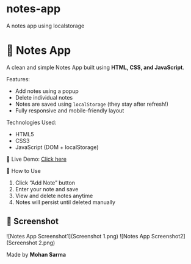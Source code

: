 # notes-app
 A notes app using localstorage
# 📝 Notes App 

A clean and simple Notes App built using **HTML, CSS, and JavaScript**.

 Features:
- Add notes using a popup
- Delete individual notes
- Notes are saved using `localStorage` (they stay after refresh!)
- Fully responsive and mobile-friendly layout

Technologies Used:

- HTML5
- CSS3
- JavaScript (DOM + localStorage)

🔗 Live Demo:
[Click here](https://smohansarma.neocities.org/notes/)

📁 How to Use
1. Click “Add Note” button
2. Enter your note and save
3. View and delete notes anytime
4. Notes will persist until deleted manually

## 📸 Screenshot

![Notes App Screenshot1](Screenshot 1.png)
![Notes App Screenshot2](Screenshot 2.png)

Made by **Mohan Sarma**

